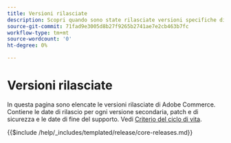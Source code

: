 ```yaml
---
title: Versioni rilasciate
description: Scopri quando sono state rilasciate versioni specifiche di Adobe Commerce.
source-git-commit: 71fad9e3005d8b27f9265b2741ae7e2cb463b7fc
workflow-type: tm+mt
source-wordcount: '0'
ht-degree: 0%

---
```



# Versioni rilasciate

In questa pagina sono elencate le versioni rilasciate di Adobe Commerce. Contiene le date di rilascio per ogni versione secondaria, patch e di sicurezza e le date di fine del supporto. Vedi [Criterio del ciclo di vita](lifecycle-policy.md).

{{$include /help/_includes/templated/release/core-releases.md}}
